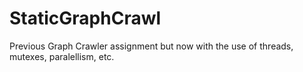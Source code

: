 # StaticGraphCrawl
Previous Graph Crawler assignment but now with the use of threads, mutexes, paralellism, etc.
